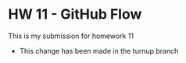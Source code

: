 # HW 11 - GitHub Flow

This is my submission for homework 11

* This change has been made in the turnup branch
